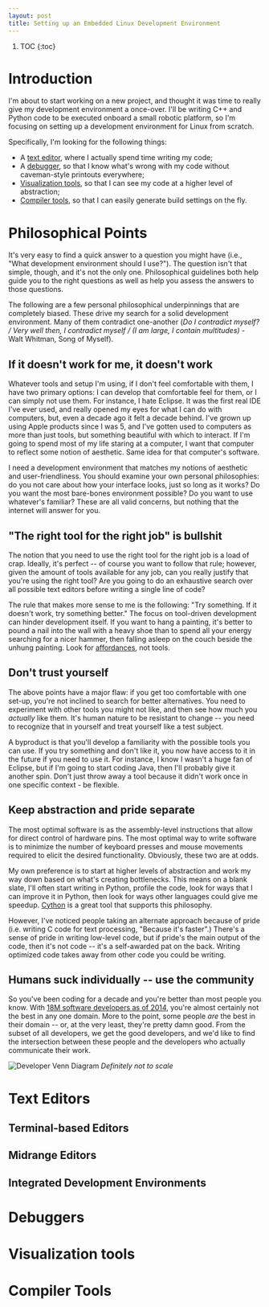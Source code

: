 ```yaml
---
layout: post
title: Setting up an Embedded Linux Development Environment
---
```


1. TOC
{:toc}

# Introduction

I'm about to start working on a new project, and thought it was time to really give my development environment a once-over. I'll be writing C++ and Python code to be executed onboard a small robotic platform, so I'm focusing on setting up a development environment for Linux from scratch.

Specifically, I'm looking for the following things:

* A [text editor](#editor), where I actually spend time writing my code;
* A [debugger](#debugger), so that I know what's wrong with my code without caveman-style printouts everywhere;
* [Visualization tools](#visualization), so that I can see my code at a higher level of abstraction;
* [Compiler tools](#compiler), so that I can easily generate build settings on the fly.

# Philosophical Points

It's very easy to find a quick answer to a question you might have (i.e., "What development environment should I use?"). The question isn't that simple, though, and it's not the only one. Philosophical guidelines both help guide you to the right questions as well as help you assess the answers to those questions.

The following are a few personal philosophical underpinnings that are completely biased. These drive my search for a solid development environment. Many of them contradict one-another (*Do I contradict myself? / Very well then, I contradict myself / (I am large, I contain multitudes)* - Walt Whitman, Song of Myself).

## If it doesn't work for me, it doesn't work
Whatever tools and setup I'm using, if I don't feel comfortable with them, I have two primary options: I can develop that comfortable feel for them, or I can simply not use them. For instance, I hate Eclipse. It was the first real IDE I've ever used, and really opened my eyes for what I can do with computers, but, even a decade ago it felt a decade behind. I've grown up using Apple products since I was 5, and I've gotten used to computers as more than just tools, but something beautiful with which to interact. If I'm going to spend most of my life staring at a computer, I want that computer to reflect some notion of aesthetic. Same idea for that computer's software.

I need a development environment that matches my notions of aesthetic and user-friendliness. You should examine your own personal philosophies: do you not care about how your interface looks, just so long as it works? Do you want the most bare-bones environment possible? Do you want to use whatever's familiar? These are all valid concerns, but nothing that the internet will answer for you.

## "The right tool for the right job" is bullshit
The notion that you need to use the right tool for the right job is a load of crap. Ideally, it's perfect -- of course you want to follow that rule; however, given the amount of tools available for any job, can you really justify that you're using the right tool? Are you going to do an exhaustive search over all possible text editors before writing a single line of code?

The rule that makes more sense to me is the following: "Try something. If it doesn't work, try something better." The focus on tool-driven development can hinder development itself. If you want to hang a painting, it's better to pound a nail into the wall with a heavy shoe than to spend all your energy searching for a nicer hammer, then falling asleep on the couch beside the unhung painting. Look for [affordances](https://en.wikipedia.org/wiki/Affordance), not tools.

## Don't trust yourself
The above points have a major flaw: if you get too comfortable with one set-up, you're not inclined to search for better alternatives. You need to experiment with other tools you might not like, and then see how much you *actually* like them. It's human nature to be resistant to change -- you need to recognize that in yourself and treat yourself like a test subject.

A byproduct is that you'll develop a familiarity with the possible tools you can use. If you try something and don't like it, you now have access to it in the future if you need to use it. For instance, I know I wasn't a huge fan of Eclipse, but if I'm going to start coding Java, then I'll probably give it another spin. Don't just throw away a tool because it didn't work once in one specific context - be flexible.

## Keep abstraction and pride separate
The most optimal software is as the assembly-level instructions that allow for direct control of hardware pins. The most optimal way to write software is to minimize the number of keyboard presses and mouse movements required to elicit the desired functionality. Obviously, these two are at odds.

My own preference is to start at higher levels of abstraction and work my way down based on what's creating bottlenecks. This means on a blank slate, I'll often start writing in Python, profile the code, look for ways that I can improve it in Python, then look for ways other languages could give me speedup. [Cython](http://cython.org/) is a great tool that supports this philosophy.

However, I've noticed people taking an alternate approach because of pride (i.e. writing C code for text processing, "Because it's faster".) There's a sense of pride in writing low-level code, but if pride's the main output of the code, then it's not code -- it's a self-awarded pat on the back. Writing optimized code takes away from other code you could be writing.

## Humans suck individually -- use the community
So you've been coding for a decade and you're better than most people you know. With [18M software developers as of 2014](https://www.infoq.com/news/2014/01/IDC-software-developers), you're almost certainly not the best in any one domain. More to the point, some people *are* the best in their domain -- or, at the very least, they're pretty damn good. From the subset of all developers, we get the good developers, and we'd like to find the intersection between these people and the developers who actually communicate their work.

![Developer Venn Diagram](https://raw.githubusercontent.com/nckswt/nckswt.github.io/master/img/2016-08-16-embedded-linux-development-environment/developer_venn.png)
*Definitely not to scale*

# Text Editors

## Terminal-based Editors

## Midrange Editors

## Integrated Development Environments


# Debuggers

# Visualization tools

# Compiler Tools
